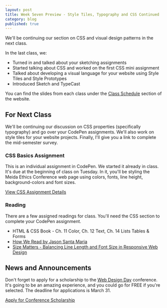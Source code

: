 ```yaml
---
layout: post
title: Week Seven Preview - Style Tiles, Typography and CSS Continued
category: blog
published: true
---
```


We'll be continuing our section on CSS and visual design patterns in the next class.

In the last class, we:

* Turned in and talked about your sketching assignments
* Started talking about CSS and worked on the first CSS mini assignment
* Talked about developing a visual language for your website using Style Tiles and Style Prototypes
* Introduced Sketch and TypeCast

You can find the slides from each class under the [Class Schedule](http://rwdkent.com/class/schedule/) section of the website.

## For Next Class

We'll be continuing our discussion on CSS properties (specifically typography) and go over your CodePen assignments.  We'll also work on style tiles for your website projects.  Finally, I'll give you a link to complete the mid-semester survey.

### CSS Basics Assignment

This is an individual assignment in CodePen.  We started it already in class.  It's due at the beginning of class on Tuesday.  In it, you'll be styling the Meida Ethics Conference web page using colors, fonts, line height, background-colors and font sizes.

<a href="http://rwdkent.com/class/assignments/css/" class="button small">View CSS Assignment Details</a>


### Reading

There are a few assigned readings for class.  You'll need the CSS section to complete your CodePen assignment.

* HTML & CSS Book - Ch. 11 Color, Ch. 12 Text, Ch. 14 Lists Tables & Forms
* [How We Read by Jason Santa Maria](http://alistapart.com/article/how-we-read)
* [Size Matters - Balancing Line Length and Font Size in Responsive Web Design](http://www.smashingmagazine.com/2014/09/balancing-line-length-font-size-responsive-web-design/)


## News and Announcements

Don't forget to apply for a scholarship to the [Web Design Day](http://www.webdesignday.com) conference.  It's going to be an amazing experience, and you could go for FREE if you're selected.  The deadline for applications is March 31.

<a href="http://www.webdesignday.com/scholarships.html" class="button small">Apply for Conference Scholarship</a>
  